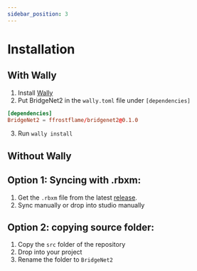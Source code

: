```yaml
---
sidebar_position: 3
---
```


# Installation

## With Wally

1. Install [Wally](https://wally.run)
2. Put BridgeNet2 in the ``wally.toml`` file under ``[dependencies]``
```toml title="wally.toml"
[dependencies]
BridgeNet2 = ffrostflame/bridgenet2@0.1.0
```
3. Run ``wally install``

## Without Wally

## Option 1: Syncing with .rbxm:
1. Get the ``.rbxm`` file from the latest [release](https://github.com/ffrostflame/BridgeNet2/releases).
2. Sync manually or drop into studio manually

## Option 2: copying source folder:
1. Copy the `src` folder of the repository
2. Drop into your project
3. Rename the folder to `BridgeNet2`
